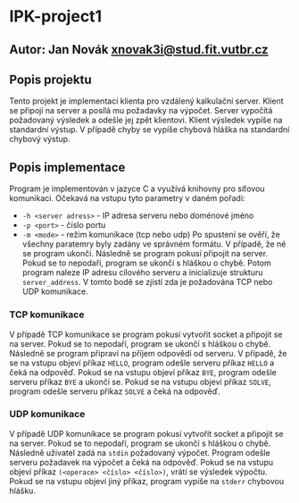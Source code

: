 # IPK-project1

## Autor: Jan Novák <xnovak3i@stud.fit.vutbr.cz>

## Popis projektu

Tento projekt je implementací klienta pro vzdálený kalkulační server. Klient se připojí na server a posílá mu požadavky na výpočet. Server vypočítá požadovaný výsledek a odešle jej zpět klientovi. Klient výsledek vypíše na standardní výstup. V případě chyby se vypíše chybová hláška na standardní chybový výstup.

## Popis implementace

Program je implementován v jazyce C a využívá knihovny pro síťovou komunikaci. Očekavá na vstupu tyto parametry v daném pořadí:
- `-h <server adress>` - IP adresa serveru nebo doménové jméno
- `-p <port>` - číslo portu
- `-m <mode>` - režim komunikace (tcp nebo udp)
Po spustení se ověří, že všechny paratemry byly zadány ve správném formátu. V případě, že né se program ukončí.
Následně se program pokusí připojit na server. Pokud se to nepodaří, program se ukončí s hláškou o chybě. Potom program naleze IP adresu cílového serveru a inicializuje strukturu  `server_address`.
V tomto bodě se zjistí zda je požadována TCP nebo UDP komunikace.

### TCP komunikace

V případě TCP komunikace se program pokusí vytvořit socket a připojit se na server. Pokud se to nepodaří, program se ukončí s hláškou o chybě.
Následně se program připraví na příjem odpovědí od serveru. V případě, že se na vstupu objeví příkaz `HELLO`, program odešle serveru příkaz `HELLO` a čeká na odpověď. Pokud se na vstupu objeví příkaz `BYE`, program odešle serveru příkaz `BYE` a ukončí se. Pokud se na vstupu objeví příkaz `SOLVE`, program odešle serveru příkaz `SOLVE` a čeká na odpověď.

### UDP komunikace

V případě UDP komunikace se program pokusí vytvořit socket a připojit se na server. Pokud se to nepodaří, program se ukončí s hláškou o chybě.
Následně uživatel zadá na `stdin` požadovaný výpočet. Program odešle serveru požadavek na výpočet a čeká na odpověď. Pokud se na vstupu objeví příkaz `(<operace> <číslo> <číslo>)`, vrátí se výsledek výpočtu. Pokud se na vstupu objeví jiný příkaz, program vypíše na `stderr` chybovou hlášku.